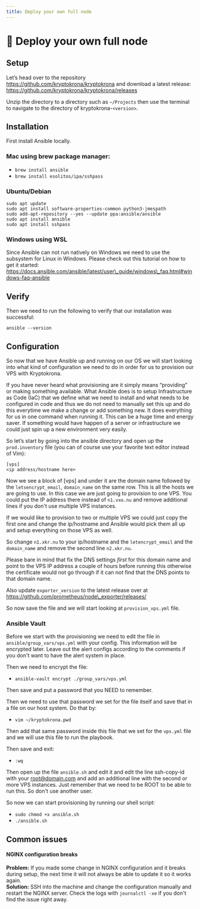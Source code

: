 ```yaml
---
title: Deploy your own full node
---
```


# 🚢 Deploy your own full node

## Setup

Let’s head over to the repository https://github.com/kryptokrona/kryptokrona and download a latest release: https://github.com/kryptokrona/kryptokrona/releases

Unzip the directory to a directory such as `~/Projects` then use the terminal to navigate to the directory of kryptokrona-`<version>`.

## Installation

First install Ansible locally.

### Mac using brew package manager:

* `brew install ansible`
* `brew install esolitos/ipa/sshpass`

### Ubuntu/Debian

```
sudo apt update
sudo apt install software-properties-common python3-jmespath
sudo add-apt-repository --yes --update ppa:ansible/ansible
sudo apt install ansible
sudo apt install sshpass
```

### Windows using WSL

Since Ansible can not run natively on Windows we need to use the subsystem for Linux in Windows. Please check out this tutorial on how to get it started: https://docs.ansible.com/ansible/latest/user\_guide/windows\_faq.html#windows-faq-ansible

## Verify

Then we need to run the following to verify that our installation was successful:

`ansible --version`

## Configuration

So now that we have Ansible up and running on our OS we will start looking into what kind of configuration we need to do in order for us to provision our VPS with Kryptokrona.

If you have never heard what provisioning are it simply means “providing” or making something available. What Ansible does is to setup Infrastructure as Code (IaC) that we define what we need to install and what needs to be configured in code and thus we do not need to manually set this up and do this everytime we make a change or add something new. It does everything for us in one command when running it. This can be a huge time and energy saver. If something would have happen of a server or infrastructure we could just spin up a new environment very easily.

So let’s start by going into the ansible directory and open up the `prod.inventory` file (you can of course use your favorite text editor instead of Vim):

```
[vps]
<ip address/hostname here>
```

Now we see a block of \[vps] and under it are the domain name followed by the `letsencrypt_email`, `domain_name` on the same row. This is all the hosts we are going to use. In this case we are just going to provision to one VPS. You could put the IP address there instead of `n1.vxo.nu` and remove additional lines if you don't use multiple VPS instances.

If we would like to provision to two or multiple VPS we could just copy the first one and change the ip/hostname and Ansible would pick them all up and setup everything on those VPS as well.

So change `n1.xkr.nu` to your ip/hostname and the `letencrypt_email` and the `domain_name` and remove the second line `n2.xkr.nu`.

Please bare in mind that fix the DNS settings _first_ for this domain name and point to the VPS IP address a couple of hours before running this otherwise the certificate would not go through if it can not find that the DNS points to that domain name.

Also update `exporter_version` to the latest release over at https://github.com/prometheus/node\_exporter/releases/

So now save the file and we will start looking at `provision_vps.yml` file.

### Ansible Vault

Before we start with the provisioning we need to edit the file in `ansible/group_vars/vps.yml` with your config. This information will be encrypted later. Leave out the alert configs according to the comments if you don't want to have the alert system in place.

Then we need to encrypt the file:

* `ansible-vault encrypt ./group_vars/vps.yml`

Then save and put a password that you NEED to remember.

Then we need to use that password we set for the file itself and save that in a file on our host system. Do that by:

* `vim ~/kryptokrona.pwd`

Then add that same password inside this file that we set for the `vps.yml` file and we will use this file to run the playbook.

Then save and exit:

* `:wq`

Then open up the file `ansible.sh` and edit it and edit the line ssh-copy-id with your root@domain.com and add an additional line with the second or more VPS instances. Just remember that we need to be ROOT to be able to run this. So don't use another user.

So now we can start provisioning by running our shell script:

* `sudo chmod +x ansible.sh`
* `./ansible.sh`

## Common issues

#### NGINX configuration breaks

**Problem:** If you made some change in NGINX configuration and it breaks during setup, the next time it will not always be able to update it so it works again.\
**Solution:** SSH into the machine and change the configuration manually and restart the NGINX server. Check the logs with `journalctl -xe` if you don't find the issue right away.
